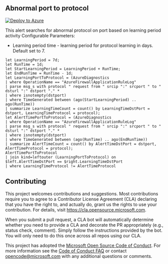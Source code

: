 ## Abnormal port to protocol

[![Deploy to Azure](https://aka.ms/deploytoazurebutton)](https://portal.azure.com/#create/Microsoft.Template/uri/https%3A%2F%2Fraw.githubusercontent.com%2FAzure%2FAzure-Network-Security%2Fmaster%2FAzure%2520Firewall%2FQueries%2520and%2520Alerts%2FAbnormal%2520port%2520to%2520protocol%2FAbnormalPortToProtocol.json)

This alert searches for abnormal protocol on port based on learning period activity
Configurable Parameters:
- Learning period time - learning period for protocol learning in days. Default set to 7.

```
let LearningPeriod = 7d;
let RunTime = 1d;
let StartLearningPeriod = LearningPeriod + RunTime;
let EndRunTime = RunTime - 1d;
let LearningPortToProtocol = (AzureDiagnostics
| where OperationName == "AzureFirewallApplicationRuleLog"
| parse msg_s with protocol " request from " srcip ":" srcport " to " dsturl ":" dstport "." *
| where isnotempty(dstport)
| where TimeGenerated between (ago(StartLearningPeriod) .. ago(RunTime))
| summarize LearningTimeCount = count() by LearningTimeDstPort = dstport, LearningTimeProtocol = protocol);
let AlertTimePortToProtocol = (AzureDiagnostics
| where OperationName == "AzureFirewallApplicationRuleLog"
| parse msg_s with protocol " request from " srcip ":" srcport " to " dsturl ":" dstport "." *
| where isnotempty(dstport)
| where TimeGenerated between (ago(RunTime) .. ago(EndRunTime))
| summarize AlertTimeCount = count() by AlertTimeDstPort = dstport, AlertTimeProtocol = protocol);
AlertTimePortToProtocol 
| join kind=leftouter (LearningPortToProtocol) on $left.AlertTimeDstPort == $right.LearningTimeDstPort
| where LearningTimeProtocol != AlertTimeProtocol
```

## Contributing

This project welcomes contributions and suggestions.  Most contributions require you to agree to a
Contributor License Agreement (CLA) declaring that you have the right to, and actually do, grant us
the rights to use your contribution. For details, visit https://cla.opensource.microsoft.com.

When you submit a pull request, a CLA bot will automatically determine whether you need to provide
a CLA and decorate the PR appropriately (e.g., status check, comment). Simply follow the instructions
provided by the bot. You will only need to do this once across all repos using our CLA.

This project has adopted the [Microsoft Open Source Code of Conduct](https://opensource.microsoft.com/codeofconduct/).
For more information see the [Code of Conduct FAQ](https://opensource.microsoft.com/codeofconduct/faq/) or
contact [opencode@microsoft.com](mailto:opencode@microsoft.com) with any additional questions or comments.
